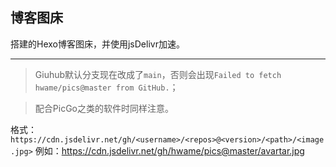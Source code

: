 ## 博客图床
搭建的Hexo博客图床，并使用jsDelivr加速。

******

> Giuhub默认分支现在改成了`main`，否则会出现`Failed to fetch hwame/pics@master from GitHub.`；

> 配合PicGo之类的软件时同样注意。

格式：`https://cdn.jsdelivr.net/gh/<username>/<repos>@<version>/<path>/<image.jpg>`
例如：https://cdn.jsdelivr.net/gh/hwame/pics@master/avartar.jpg
